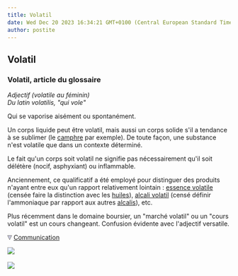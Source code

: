 ```yaml
---
title: Volatil
date: Wed Dec 20 2023 16:34:21 GMT+0100 (Central European Standard Time)
author: postite
---
```


## Volatil
### Volatil, article du glossaire
 _Adjectif (_volatile _au féminin)  
Du latin_ volatilis_, "qui vole"_

Qui se vaporise aisément ou spontanément.

Un corps liquide peut être volatil, mais aussi un corps solide s'il a tendance à se sublimer (le [camphre](camphre.html) par exemple). De toute façon, une substance n'est volatile que dans un contexte déterminé.

Le fait qu'un corps soit volatil ne signifie pas nécessairement qu'il soit délétère (nocif, asphyxiant) ou inflammable.

Anciennement, ce qualificatif a été employé pour distinguer des produits n'ayant entre eux qu'un rapport relativement lointain : [essence volatile](huileessentielle.html) (censée faire la distinction avec les [huiles](huile.html)), [alcali volatil](ammoniac.html#alcalivolatil) (censé définir l'ammoniaque par rapport aux autres [alcalis](alcali.html)), etc.

Plus récemment dans le domaine boursier, un "marché volatil" ou un "cours volatil" est un cours changeant. Confusion évidente avec l'adjectif versatile.



![](images/flechebas.gif) [Communication](http://www.artrealite.com/annonceurs.htm) 

[![](https://cbonvin.fr/sites/regie.artrealite.com/visuels/campagne1.png)](index-2.html#20131014)

![](https://cbonvin.fr/sites/regie.artrealite.com/visuels/campagne2.png)